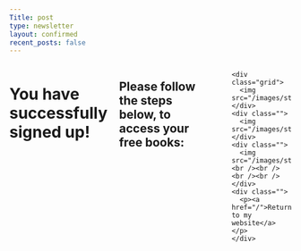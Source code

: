 ```yaml
---
Title: post
type: newsletter
layout: confirmed
recent_posts: false
---
```


<div class="row newsletter-wrap pad-nav">
  <div class="small-12 columns">
    <h1 class="center-text">You have successfully signed up!</h1>
    <h2 class="center-text">Please follow the steps below, to access your free books:</h2>
    <hr class="hr-centered">
    
    <div class="grid">
      <img src="/images/step1.jpg">
    </div>
    <div class="">
      <img src="/images/step2.jpg">
    </div>
    <div class="">
      <img src="/images/step3.jpg"><br /><br /><br /><br />
    </div>
    <div class="">
      <p><a href="/">Return to my website</a></p>
    </div>
  </div>
</div>
